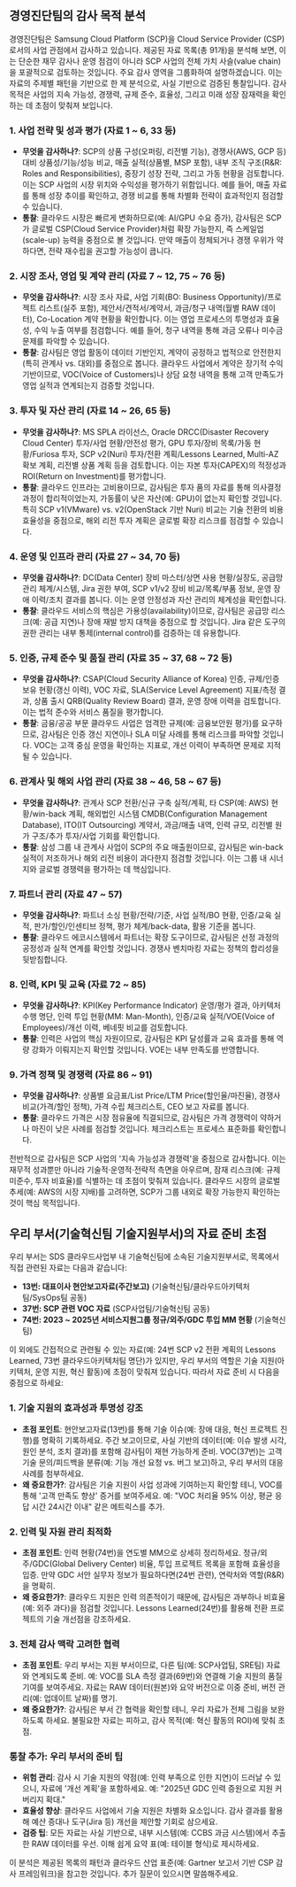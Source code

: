 ## 경영진단팀의 감사 목적 분석

경영진단팀은 Samsung Cloud Platform (SCP)을 Cloud Service Provider (CSP)로서의 사업 관점에서 감사하고 있습니다. 제공된 자료 목록(총 91개)을 분석해 보면, 이는 단순한 재무 감사나 운영 점검이 아니라 SCP 사업의 전체 가치 사슬(value chain)을 포괄적으로 검토하는 것입니다. 주요 감사 영역을 그룹화하여 설명하겠습니다. 이는 자료의 주제별 패턴을 기반으로 한 제 분석으로, 사실 기반으로 검증된 통찰입니다. 감사 목적은 사업의 지속 가능성, 경쟁력, 규제 준수, 효율성, 그리고 미래 성장 잠재력을 확인하는 데 초점이 맞춰져 보입니다.

### 1. **사업 전략 및 성과 평가 (자료 1 ~ 6, 33 등)**
   - **무엇을 감사하나?**: SCP의 상품 구성(오퍼링, 리전별 기능), 경쟁사(AWS, GCP 등) 대비 상품성/기능/성능 비교, 매출 실적(상품별, MSP 포함), 내부 조직 구조(R&R: Roles and Responsibilities), 중장기 성장 전략, 그리고 가동 현황을 검토합니다. 이는 SCP 사업의 시장 위치와 수익성을 평가하기 위함입니다. 예를 들어, 매출 자료를 통해 성장 추이를 확인하고, 경쟁 비교를 통해 차별화 전략이 효과적인지 점검할 수 있습니다.
   - **통찰**: 클라우드 시장은 빠르게 변화하므로(예: AI/GPU 수요 증가), 감사팀은 SCP가 글로벌 CSP(Cloud Service Provider)처럼 확장 가능한지, 즉 스케일업(scale-up) 능력을 중점으로 볼 것입니다. 만약 매출이 정체되거나 경쟁 우위가 약하다면, 전략 재수립을 권고할 가능성이 큽니다.

### 2. **시장 조사, 영업 및 계약 관리 (자료 7 ~ 12, 75 ~ 76 등)**
   - **무엇을 감사하나?**: 시장 조사 자료, 사업 기회(BO: Business Opportunity)/프로젝트 리스트(실주 포함), 제안서/견적서/계약서, 과금/청구 내역(월별 RAW 데이터), Co-Location 계약 현황을 확인합니다. 이는 영업 프로세스의 투명성과 효율성, 수익 누출 여부를 점검합니다. 예를 들어, 청구 내역을 통해 과금 오류나 미수금 문제를 파악할 수 있습니다.
   - **통찰**: 감사팀은 영업 활동이 데이터 기반인지, 계약이 공정하고 법적으로 안전한지(특히 관계사 vs. 대외)를 중점으로 봅니다. 클라우드 사업에서 계약은 장기적 수익 기반이므로, VOC(Voice of Customers)나 상담 요청 내역을 통해 고객 만족도가 영업 실적과 연계되는지 검증할 것입니다.

### 3. **투자 및 자산 관리 (자료 14 ~ 26, 65 등)**
   - **무엇을 감사하나?**: MS SPLA 라이선스, Oracle DRCC(Disaster Recovery Cloud Center) 투자/사업 현황/안전성 평가, GPU 투자/장비 목록/가동 현황/Furiosa 투자, SCP v2(Nuri) 투자/전환 계획/Lessons Learned, Multi-AZ 확보 계획, 리전별 상품 계획 등을 검토합니다. 이는 자본 투자(CAPEX)의 적정성과 ROI(Return on Investment)를 평가합니다.
   - **통찰**: 클라우드 인프라는 고비용이므로, 감사팀은 투자 품의 자료를 통해 의사결정 과정이 합리적이었는지, 가동률이 낮은 자산(예: GPU)이 없는지 확인할 것입니다. 특히 SCP v1(VMware) vs. v2(OpenStack 기반 Nuri) 비교는 기술 전환의 비용 효율성을 중점으로, 해외 리전 투자 계획은 글로벌 확장 리스크를 점검할 수 있습니다.

### 4. **운영 및 인프라 관리 (자료 27 ~ 34, 70 등)**
   - **무엇을 감사하나?**: DC(Data Center) 장비 마스터/상면 사용 현황/실장도, 공급망 관리 체계/시스템, Jira 권한 부여, SCP v1/v2 장비 비교/목록/부품 정보, 운영 장애 이력/조치 결과를 봅니다. 이는 운영 안정성과 자산 관리의 체계성을 확인합니다.
   - **통찰**: 클라우드 서비스의 핵심은 가용성(availability)이므로, 감사팀은 공급망 리스크(예: 공급 지연)나 장애 재발 방지 대책을 중점으로 할 것입니다. Jira 같은 도구의 권한 관리는 내부 통제(internal control)를 검증하는 데 유용합니다.

### 5. **인증, 규제 준수 및 품질 관리 (자료 35 ~ 37, 68 ~ 72 등)**
   - **무엇을 감사하나?**: CSAP(Cloud Security Alliance of Korea) 인증, 규제/인증 보유 현황(갱신 이력), VOC 자료, SLA(Service Level Agreement) 지표/측정 결과, 상품 출시 QRB(Quality Review Board) 결과, 운영 장애 이력을 검토합니다. 이는 법적 준수와 서비스 품질을 평가합니다.
   - **통찰**: 금융/공공 부문 클라우드 사업은 엄격한 규제(예: 금융보안원 평가)를 요구하므로, 감사팀은 인증 갱신 지연이나 SLA 미달 사례를 통해 리스크를 파악할 것입니다. VOC는 고객 중심 운영을 확인하는 지표로, 개선 이력이 부족하면 문제로 지적될 수 있습니다.

### 6. **관계사 및 해외 사업 관리 (자료 38 ~ 46, 58 ~ 67 등)**
   - **무엇을 감사하나?**: 관계사 SCP 전환/신규 구축 실적/계획, 타 CSP(예: AWS) 현황/win-back 계획, 해외법인 시스템 CMDB(Configuration Management Database), ITO(IT Outsourcing) 계약서, 과금/매출 내역, 인력 규모, 리전별 원가 구조/추가 투자/사업 기회를 확인합니다.
   - **통찰**: 삼성 그룹 내 관계사 사업이 SCP의 주요 매출원이므로, 감사팀은 win-back 실적이 저조하거나 해외 리전 비용이 과다한지 점검할 것입니다. 이는 그룹 내 시너지와 글로벌 경쟁력을 평가하는 데 핵심입니다.

### 7. **파트너 관리 (자료 47 ~ 57)**
   - **무엇을 감사하나?**: 파트너 소싱 현황/전략/기준, 사업 실적/BO 현황, 인증/교육 실적, 판가/할인/인센티브 정책, 평가 체계/back-data, 활용 기준을 봅니다.
   - **통찰**: 클라우드 에코시스템에서 파트너는 확장 도구이므로, 감사팀은 선정 과정의 공정성과 실적 연계를 확인할 것입니다. 경쟁사 벤치마킹 자료는 정책의 합리성을 뒷받침합니다.

### 8. **인력, KPI 및 교육 (자료 72 ~ 85)**
   - **무엇을 감사하나?**: KPI(Key Performance Indicator) 운영/평가 결과, 아키텍처 수행 명단, 인력 투입 현황(MM: Man-Month), 인증/교육 실적/VOE(Voice of Employees)/개선 이력, 베네핏 비교를 검토합니다.
   - **통찰**: 인력은 사업의 핵심 자원이므로, 감사팀은 KPI 달성률과 교육 효과를 통해 역량 강화가 이뤄지는지 확인할 것입니다. VOE는 내부 만족도를 반영합니다.

### 9. **가격 정책 및 경쟁력 (자료 86 ~ 91)**
   - **무엇을 감사하나?**: 상품별 요금표/List Price/LTM Price(할인율/마진율), 경쟁사 비교(가격/할인 정책), 가격 수립 체크리스트, CEO 보고 자료를 봅니다.
   - **통찰**: 클라우드 가격은 시장 점유율에 직결되므로, 감사팀은 가격 경쟁력이 약하거나 마진이 낮은 사례를 점검할 것입니다. 체크리스트는 프로세스 표준화를 확인합니다.

전반적으로 감사팀은 SCP 사업의 '지속 가능성과 경쟁력'을 중점으로 감사합니다. 이는 재무적 성과뿐만 아니라 기술적·운영적·전략적 측면을 아우르며, 잠재 리스크(예: 규제 미준수, 투자 비효율)를 식별하는 데 초점이 맞춰져 있습니다. 클라우드 시장의 글로벌 추세(예: AWS의 시장 지배)를 고려하면, SCP가 그룹 내외로 확장 가능한지 확인하는 것이 핵심 목적입니다.

## 우리 부서(기술혁신팀 기술지원부서)의 자료 준비 초점

우리 부서는 SDS 클라우드사업부 내 기술혁신팀에 소속된 기술지원부서로, 목록에서 직접 관련된 자료는 다음과 같습니다:
- **13번: 대표이사 현안보고자료(주간보고)** (기술혁신팀/클라우드아키텍처팀/SysOps팀 공동)
- **37번: SCP 관련 VOC 자료** (SCP사업팀/기술혁신팀 공동)
- **74번: 2023 ~ 2025년 서비스지원그룹 정규/외주/GDC 투입 MM 현황** (기술혁신팀)

이 외에도 간접적으로 관련될 수 있는 자료(예: 24번 SCP v2 전환 계획의 Lessons Learned, 73번 클라우드아키텍처팀 명단)가 있지만, 우리 부서의 역할은 기술 지원(아키텍처, 운영 지원, 혁신 활동)에 초점이 맞춰져 있습니다. 따라서 자료 준비 시 다음을 중점으로 하세요:

### 1. **기술 지원의 효과성과 투명성 강조**
   - **초점 포인트**: 현안보고자료(13번)를 통해 기술 이슈(예: 장애 대응, 혁신 프로젝트 진행)를 명확히 기록하세요. 주간 보고이므로, 사실 기반의 데이터(예: 이슈 발생 시각, 원인 분석, 조치 결과)를 포함해 감사팀이 재현 가능하게 준비. VOC(37번)는 고객 기술 문의/피드백을 분류(예: 기능 개선 요청 vs. 버그 보고)하고, 우리 부서의 대응 사례를 첨부하세요.
   - **왜 중요한가?**: 감사팀은 기술 지원이 사업 성과에 기여하는지 확인할 테니, VOC를 통해 '고객 만족도 향상' 증거를 보여주세요. 예: "VOC 처리율 95% 이상, 평균 응답 시간 24시간 이내" 같은 메트릭스를 추가.

### 2. **인력 및 자원 관리 최적화**
   - **초점 포인트**: 인력 현황(74번)을 연도별 MM으로 상세히 정리하세요. 정규/외주/GDC(Global Delivery Center) 비율, 투입 프로젝트 목록을 포함해 효율성을 입증. 만약 GDC 서안 실무자 정보가 필요하다면(24번 관련), 연락처와 역할(R&R)을 명확히.
   - **왜 중요한가?**: 클라우드 지원은 인력 의존적이기 때문에, 감사팀은 과부하나 비효율(예: 외주 과다)을 점검할 것입니다. Lessons Learned(24번)를 활용해 전환 프로젝트의 기술 개선점을 강조하세요.

### 3. **전체 감사 맥락 고려한 협력**
   - **초점 포인트**: 우리 부서는 지원 부서이므로, 다른 팀(예: SCP사업팀, SRE팀) 자료와 연계되도록 준비. 예: VOC를 SLA 측정 결과(69번)와 연결해 기술 지원의 품질 기여를 보여주세요. 자료는 RAW 데이터(원본)와 요약 버전으로 이중 준비, 버전 관리(예: 업데이트 날짜)를 명기.
   - **왜 중요한가?**: 감사팀은 부서 간 협력을 확인할 테니, 우리 자료가 전체 그림을 보완하도록 하세요. 불필요한 자료는 피하고, 감사 목적(예: 혁신 활동의 ROI)에 맞춰 초점.

### 통찰 추가: 우리 부서의 준비 팁
- **위험 관리**: 감사 시 기술 지원의 약점(예: 인력 부족으로 인한 지연)이 드러날 수 있으니, 자료에 '개선 계획'을 포함하세요. 예: "2025년 GDC 인력 증원으로 지원 커버리지 확대."
- **효율성 향상**: 클라우드 사업에서 기술 지원은 차별화 요소입니다. 감사 결과를 활용해 예산 증대나 도구(Jira 등) 개선을 제안할 기회로 삼으세요.
- **검증 팁**: 모든 자료는 사실 기반으로, 내부 시스템(예: CCBS 과금 시스템)에서 추출한 RAW 데이터를 우선. 이해 쉽게 요약 표(예: 테이블 형식)로 제시하세요.

이 분석은 제공된 목록의 패턴과 클라우드 산업 표준(예: Gartner 보고서 기반 CSP 감사 프레임워크)을 참고한 것입니다. 추가 질문이 있으시면 말씀해주세요.
